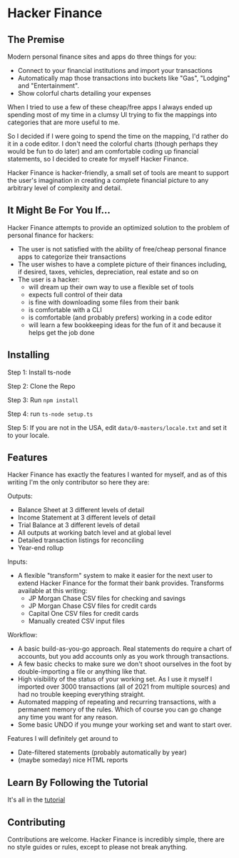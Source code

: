 # Hacker Finance

## The Premise

Modern personal finance sites and apps do three things for you:
* Connect to your financial institutions and import your transactions
* Automatically map those transactions into buckets like "Gas", "Lodging"
  and "Entertainment".  
* Show colorful charts detailing your expenses

When I tried to use a few of these cheap/free apps I always ended up
spending most of my time in a clumsy UI trying to fix the mappings into
categories that are more useful to me.

So I decided if I were going to spend the time on the mapping,
I'd rather do it in a code editor.  I don't need the colorful
charts (though perhaps they would be fun to do later) and 
am comfortable coding up financial statements, so I decided
to create for myself Hacker Finance.

Hacker Finance is hacker-friendly, a small set of tools are meant
to support the user's imagination in creating a complete financial
picture to any arbitrary level of complexity and detail.

## It Might Be For You If...

Hacker Finance attempts to provide an optimized solution to the
problem of personal finance for hackers:
* The user is not satisfied with the ability of free/cheap
  personal finance apps to categorize their transactions
* The user wishes to have a complete picture of their finances
  including, if desired, taxes, vehicles, depreciation, real estate
  and so on
* The user is a hacker:
    * will dream up their own way to use a flexible set of tools
    * expects full control of their data
    * is fine with downloading some files from their bank
    * is comfortable with a CLI
    * is comfortable (and probably prefers) working in a code editor
    * will learn a few bookkeeping ideas for the fun of it and
      because it helps get the job done

## Installing

Step 1: Install ts-node

Step 2: Clone the Repo

Step 3: Run `npm install`

Step 4: run `ts-node setup.ts`

Step 5: If you are not in the USA, edit `data/0-masters/locale.txt` and set
it to your locale.

## Features

Hacker Finance has exactly the features I wanted for myself,
and as of this writing I'm the only contributor so here they are:

Outputs:
* Balance Sheet at 3 different levels of detail
* Income Statement at 3 different levels of detail
* Trial Balance at 3 different levels of detail
* All outputs at working batch level and at global level
* Detailed transaction listings for reconciling
* Year-end rollup

Inputs:
* A flexible "transform" system to make it easier for
  the next user to extend Hacker Finance for the format their
  bank provides.  Transforms available at this writing:
  * JP Morgan Chase CSV files for checking and savings
  * JP Morgan Chase CSV files for credit cards
  * Capital One CSV files for credit cards
  * Manually created CSV input files

Workflow:
* A basic build-as-you-go approach.  Real statements do
  require a chart of accounts, but you add accounts only
  as you work through transactions.
* A few basic checks to make sure we don't shoot ourselves
  in the foot by double-importing a file or anything like that.
* High visibility of the status of your working set.  As I
  use it myself I imported over 3000 transactions (all of 2021 from
  multiple sources) and had no trouble keeping everything straight.
* Automated mapping of repeating and recurring transactions, 
  with a permanent memory of the rules.  Which of course you can
  go change any time you want for any reason.
* Some basic UNDO if you munge your working set and want to
  start over.

Features I will definitely get around to
* Date-filtered statements (probably automatically by year)
* (maybe someday) nice HTML reports

## Learn By Following the Tutorial

It's all in the [tutorial](/docs/tutorial.md)

## Contributing

Contributions are welcome.  Hacker Finance is incredibly simple,
there are no style guides or rules, except to please not break
anything.